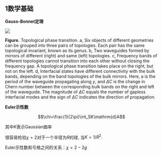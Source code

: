 ## 1数学基础

**Gauss-Bonnet定理**

![](https://media.springernature.com/m685/nature-assets/nphoton/journal/v8/n11/images/nphoton.2014.248-f1.jpg)

**Figure.** Topological phase transition. a, Six objects of different geometries can be grouped into three pairs of topologies. Each pair has the same topological invariant, known as its genus. b, Two waveguides formed by mirrors of different (right) and same (left) topologies. c, Frequency bands of different topologies cannot transition into each other without closing the frequency gap. A topological phase transition takes place on the right, but not on the left. d, Interfacial states have different connectivity with the bulk bands, depending on the band topologies of the bulk mirrors. Here, a is the period of the waveguide propagating along $y$, and $\Delta C$ is the change in Chern number between the corresponding bulk bands on the right and left of the waveguide. The magnitude of $\Delta C$ equals the number of gapless interfacial modes and the sign of $\Delta C$ indicates the direction of propagation.

**Euler示性数**

$$\chi=\frac{1}{2\pi}\int_SK\mathrm{d}A$$

其中$K$表示Gaussian曲率

很容易检验$\chi=2$对于一个半径为$R$的球, 当$K=1/R^2$.

Euler示性数和亏格之间的关系：$\chi=2−2g$
